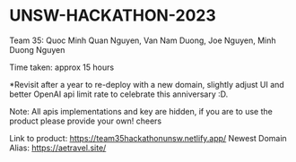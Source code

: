 # UNSW-HACKATHON-2023

Team 35: Quoc Minh Quan Nguyen, Van Nam Duong, Joe Nguyen, Minh Duong Nguyen

Time taken: approx 15 hours

\*Revisit after a year to re-deploy with a new domain, slightly adjust UI and better OpenAI api limit rate to celebrate this anniversary :D.

Note: All apis implementations and key are hidden, if you are to use the product please provide your own! cheers

Link to product: https://team35hackathonunsw.netlify.app/
Newest Domain Alias: https://aetravel.site/
